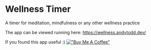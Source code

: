 # Wellness Timer
A timer for meditation, mindfulness or any other wellness practice

The app can be viewed running here: https://wellness.andytodd.dev/

If you found this app useful :) 
[!["Buy Me A Coffee"](https://www.buymeacoffee.com/assets/img/custom_images/orange_img.png)](https://www.buymeacoffee.com/andytodddev)
